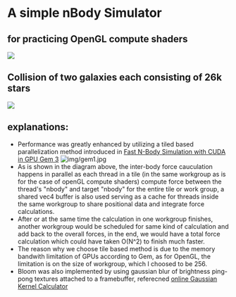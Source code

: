 A simple nBody Simulator
==================

## for practicing OpenGL compute shaders

![](imgs/galaxy.gif)

## Collision of two galaxies each consisting of 26k stars

![](imgs/galaxycollision.gif)

## explanations:

- Performance was greatly enhanced by utilizing a tiled based parallelization method introduced in [Fast N-Body Simulation with CUDA in GPU Gem 3](https://developer.nvidia.com/gpugems/gpugems3/part-v-physics-simulation/chapter-31-fast-n-body-simulation-cuda)
 ![img/gem1.jpg]()
- As is shown in the diagram above, the inter-body force cauculation happens in parallel as each thread in a tile (in the same workgroup as is for the case of openGL compute shaders) compute force between the thread's "nbody" and target "nbody" for the entire tile or work group, 
a shared vec4 buffer is also used serving as a cache for threads inside the same workgroup to share positional data and integrate force calculations.
- After or at the same time the calculation in one workgroup finishes, another workgroup would be scheduled for same kind of calculation and add back to the overall forces, in the end, we would have a total force calculation which could have taken O(N^2) to finish much faster.
- The reason why we choose tile based method is due to the memory bandwith limitation of GPUs according to Gem, as for OpenGL, the limitation is on the size of workgroup, which I choosed to be 256.
- Bloom was also implemented by using gaussian blur of brightness ping-pong textures attached to a framebuffer, referecned [online Gaussian Kernel Calculator](http://dev.theomader.com/gaussian-kernel-calculator/)
